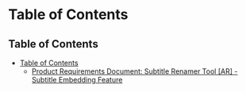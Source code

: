 # Table of Contents

## Table of Contents

- [Table of Contents](#table-of-contents)
  - [Product Requirements Document: Subtitle Renamer Tool [AR] - Subtitle Embedding Feature](./product-requirements-document-subtitle-renamer-tool-ar-subtitle-embedding-feature.md)
